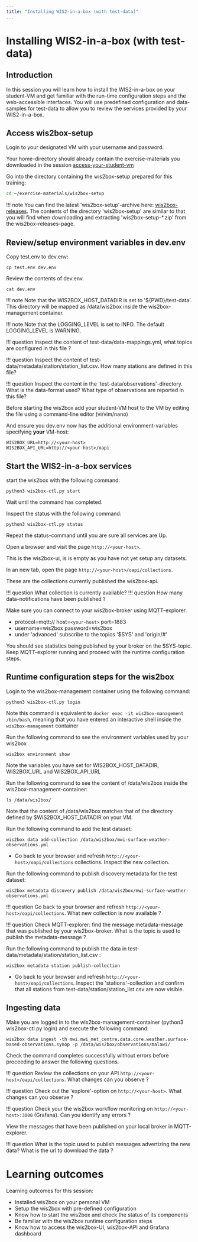 ```yaml
---
title: "Installing WIS2-in-a-box (with test-data)"
...
```


# Installing WIS2-in-a-box (with test-data)

## Introduction

In this session you will learn how to install the WIS2-in-a-box on your student-VM and get familiar with the run-time configuration steps and the web-accessible interfaces. You will use predefined configuration and data-samples for test-data to allow you to review the services provided by your WIS2-in-a-box.

## Access wis2box-setup

Login to your designated VM with your username and password.

Your home-directory should already contain the exercise-materials you downloaded in the session [access-your-student-vm](../practical-sessions/access-your-student-vm.md)

Go into the directory containing the wis2box-setup prepared for this training:

```bash
cd ~/exercise-materials/wis2box-setup
```

!!! note
    You can find the latest 'wis2box-setup'-archive here:
    [wis2box-releases](https://github.com/wmo-im/wis2box/releases).
    The contents of the directory 'wis2box-setup' are similar to that you will find when downloading and extracting 'wis2box-setup-*.zip' from the wis2box-releases-page.

## Review/setup environment variables in dev.env

Copy test.env to dev.env:

```
cp test.env dev.env
```

Review the contents of dev.env. 

```
cat dev.env
```

!!! note
    Note that the WIS2BOX_HOST_DATADIR is set to '${PWD}/test-data'. This directory will be mapped as /data/wis2box inside the wis2box-management container.

!!! note
    Note that the LOGGING_LEVEL is set to INFO. The default LOGGING_LEVEL is WARNING.

!!! question
    Inspect the content of test-data/data-mappings.yml, what topics are configured in this file ?

!!! question
    Inspect the content of test-data/metadata/station/station_list.csv. How many stations are defined in this file?

!!! question
    Inspect the content in the 'test-data/observations'-directory. What is the data-format used? What type of observations are reported in this file?

Before starting the wis2box add your student-VM host to the VM by editing the file using a command-line editor (vi/vim/nano)

And ensure you dev.env now has the additional environment-variables specifying **your** VM-host:

```
WIS2BOX_URL=http://<your-host>
WIS2BOX_API_URL=http://<your-host>/oapi
```

## Start the WIS2-in-a-box services

start the wis2box with the following command:

```
python3 wis2box-ctl.py start
```

Wait until the command has completed.

Inspect the status with the following command:

```
python3 wis2box-ctl.py status
```

Repeat the status-command until you are sure all services are Up.

Open a browser and visit the page `http://<your-host>`. 

This is the wis2box-ui, is is empty as you have not yet setup any datasets.

In an new tab, open the page `http://<your-host>/oapi/collections`. 

These are the collections currently published the wis2box-api. 

!!! question
     What collection is currently available?
!!! question
    How many data-notifications have been published ?

Make sure you can connect to your wis2box-broker using MQTT-explorer. 
- protocol=mqtt:// host=`<your-host>` port=1883
- username=wis2box password=wis2box
- under 'advanced' subscribe to the topics '$SYS' and 'origin/#'

You should see statistics being published by your broker on the $SYS-topic. Keep MQTT-explorer running and proceed with the runtime configuration steps.

## Runtime configuration steps for the wis2box

Login to the wis2box-management container using the following command:

```
python3 wis2box-ctl.py login
```

Note this command is equivalent to `docker exec -it wis2box-management /bin/bash`, meaning that you have entered an interactive shell inside the `wis2box-management` container

Run the following command to see the environment variables used by your wis2box

```
wis2box environment show
```

Note the variables you have set for WIS2BOX_HOST_DATADIR, WIS2BOX_URL and WIS2BOX_API_URL

Run the following command to see the content of /data/wis2box inside the wis2box-management-container:

```
ls /data/wis2box/
```

Note that the content of /data/wis2box matches that of the directory defined by $WIS2BOX_HOST_DATADIR on your VM.

Run the following command to add the test dataset:

```
wis2box data add-collection /data/wis2box/mwi-surface-weather-observations.yml
```

- Go back to your browser and refresh `http://<your-host>/oapi/collections` collections. Inspect the new collection.

Run the following command to publish discovery metadata for the test dataset:

```
wis2box metadata discovery publish /data/wis2box/mwi-surface-weather-observations.yml
```

!!! question
    Go back to your browser and refresh `http://<your-host>/oapi/collections`. What new collection is now available ?

!!! question
    Check MQTT-explorer: find the message metadata-message that was published by your wis2box-broker. What is the topic is used to publish the metadata-message ?

Run the following command to publish the data in test-data/metadata/station/station_list.csv :

```
wis2box metadata station publish-collection
```

- Go back to your browser and refresh `http://<your-host>/oapi/collections`. Inspect the 'stations'-collection and confirm that all stations from test-data/station/station_list.csv are now visible.

## Ingesting data

Make you are logged in to the wis2box-management-container (python3 wis2box-ctl.py login) and execute the following command:

```
wis2box data ingest -th mwi.mwi_met_centre.data.core.weather.surface-based-observations.synop -p /data/wis2box/observations/malawi/
```

Check the command completes successfully without errors before proceeding to answer the following questions.

!!! question
    Review the collections on your API `http://<your-host>/oapi/collections`. What changes can you observe ?

!!! question
    Check out the 'explore'-option on `http://<your-host>`. What changes can you observe ?

!!! question
    Check your the wis2box workflow monitoring on `http://<your-host>:3000` (Grafana). Can you identify any errors ?

View the messages that have been published on your local broker in MQTT-explorer.

!!! question
    What is the topic used to publish messages advertizing the new data? What is the url to download the data ?

# Learning outcomes

Learning outcomes for this session:

- Installed wis2box on your personal VM
- Setup the wis2box with pre-defined configuration
- Know how to start the wis2box and check the status of its components
- Be familiar with the wis2box runtime configuration steps
- Know how to access the wis2box-UI, wis2box-API and Grafana dashboard
